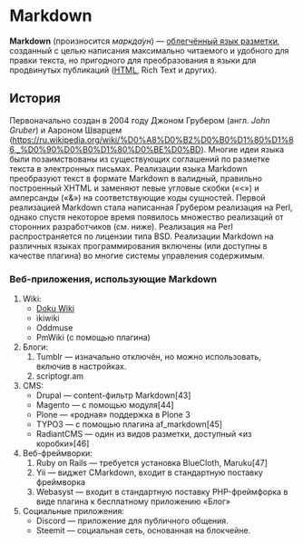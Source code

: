 # Markdown
 **Markdown** (произносится *маркда́ун*) — [облегчённый язык разметки](https://ru.wikipedia.org/wiki/%D0%AF%D0%B7%D1%8B%D0%BA_%D1%80%D0%B0%D0%B7%D0%BC%D0%B5%D1%82%D0%BA%D0%B8#%D0%9E%D0%B1%D0%BB%D0%B5%D0%B3%D1%87%D1%91%D0%BD%D0%BD%D1%8B%D0%B5_%D1%8F%D0%B7%D1%8B%D0%BA%D0%B8_%D1%80%D0%B0%D0%B7%D0%BC%D0%B5%D1%82%D0%BA%D0%B8), созданный с целью написания максимально читаемого и удобного для правки текста, но пригодного для преобразования в языки для продвинутых публикаций ([HTML](https://ru.wikipedia.org/wiki/HTML), Rich Text и других).

## История
Первоначально создан в 2004 году Джоном Грубером (англ. *John Gruber*) и Аароном Шварцем (<https://ru.wikipedia.org/wiki/%D0%A8%D0%B2%D0%B0%D1%80%D1%86,_%D0%90%D0%B0%D1%80%D0%BE%D0%BD>). Многие идеи языка были позаимствованы из существующих соглашений по разметке текста в электронных письмах. Реализации языка Markdown преобразуют текст в формате Markdown в валидный, правильно построенный XHTML и заменяют левые угловые скобки («<») и амперсанды («&») на соответствующие коды сущностей. Первой реализацией Markdown стала написанная Грубером реализация на Perl, однако спустя некоторое время появилось множество реализаций от сторонних разработчиков (см. ниже). Реализация на Perl распространяется по лицензии типа BSD. Реализации Markdown на различных языках программирования включены (или доступны в качестве плагина) во многие системы управления содержимым.
### __Веб-приложения, использующие Markdown__
1. Wiki:
    + [Doku Wiki](https://ru.wikipedia.org/wiki/DokuWiki)
    + ikiwiki
    + Oddmuse
    + PmWiki (с помощью плагина)
2. Блоги:
    1. Tumblr — изначально отключён, но можно использовать, включив в настройках.
    2. scriptogr.am
3. CMS:
    + Drupal — content-фильтр Markdown[43]
    + Magento — с помощью модуля[44]
    + Plone — «родная» поддержка в Plone 3
    + TYPO3 — с помощью плагина af_markdown[45]
    + RadiantCMS — один из видов разметки, доступный «из коробки»[46]
4. Веб-фреймворки:
    1. Ruby on Rails — требуется установка BlueCloth, Maruku[47]
    2. Yii — виджет CMarkdown, входит в стандартную поставку фреймворка
    3. Webasyst — входит в стандартную поставку PHP-фреймфорка в виде плагина к бесплатному приложению «Блог»
5. Социальные приложения:
    + Discord — приложение для публичного общения.
    + Steemit — социальная сеть, основанная на блокчейне.
